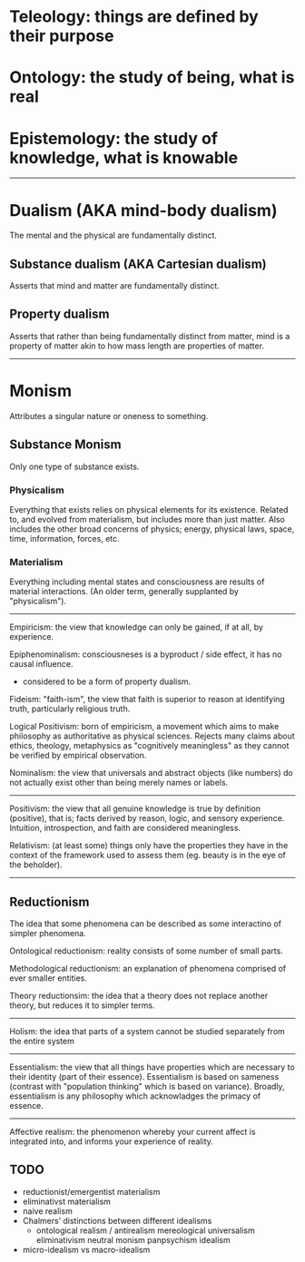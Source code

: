 # Teleology: things are defined by their purpose
# Ontology: the study of being, what is real
# Epistemology: the study of knowledge, what is knowable

---

# Dualism (AKA mind-body dualism)
The mental and the physical are fundamentally distinct.

## Substance dualism (AKA Cartesian dualism)
Asserts that mind and matter are fundamentally distinct.

## Property dualism

Asserts that rather than being fundamentally distinct from matter, mind is a property of matter akin to how mass length are properties of matter.

---

# Monism

Attributes a singular nature or oneness to something.

## Substance Monism

Only one type of substance exists.

### Physicalism

Everything that exists relies on physical elements for its existence. Related to, and evolved from materialism, but includes more than just matter. Also includes the other broad concerns of physics; energy, physical laws, space, time, information, forces, etc.

### Materialism

Everything including mental states and consciousness are results of material interactions. (An older term, generally supplanted by "physicalism").

---

Empiricism: the view that knowledge can only be gained, if at all, by experience.

Epiphenominalism: consciousneses is a byproduct / side effect, it has no causal influence.
 * considered to be a form of property dualism.

Fideism: "faith-ism", the view that faith is superior to reason at identifying truth, particularly religious truth.

Logical Positivism: born of empiricism, a movement which aims to make philosophy as authoritative as physical sciences. Rejects many claims about ethics, theology, metaphysics as "cognitively meaningless" as they cannot be verified by empirical observation.

Nominalism: the view that universals and abstract objects (like numbers) do not actually exist other than being merely names or labels.

---

Positivism: the view that all genuine knowledge is true by definition (positive), that is; facts derived by reason, logic, and sensory experience. Intuition, introspection, and faith are considered meaningless.

Relativism: (at least some) things only have the properties they have in the context of the framework used to assess them (eg. beauty is in the eye of the beholder).

---

## Reductionism

The idea that some phenomena can be described as some interactino of simpler phenomena.

Ontological reductionism: reality consists of some number of small parts.

Methodological reductionism: an explanation of phenomena comprised of ever smaller entities.

Theory reductionsim: the idea that a theory does not replace another theory, but reduces it to simpler terms.

---

Holism: the idea that parts of a system cannot be studied separately from the entire system

---

Essentialism: the view that all things have properties which are necessary to their identity (part of their essence). Essentialism is based on sameness (contrast with "population thinking" which is based on variance).  Broadly, essentialism is any philosophy which acknowladges the primacy of essence.

---

Affective realism: the phenomenon whereby your current affect is integrated into, and informs your experience of reality.


## TODO


- reductionist/emergentist materialism
- eliminativst materialism
- naive realism
- Chalmers’ distinctions between different idealisms
  - ontological realism / antirealism
mereological universalism
eliminativism
neutral monism
panpsychism
idealism
- micro-idealism vs macro-idealism
